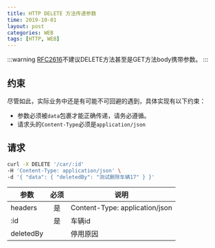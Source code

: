 ```yaml
---
title: HTTP DELETE 方法传递参数
time: 2019-10-01
layout: post
categories: WEB
tags: [HTTP, WEB]
---
```


:::warning
[RFC2616]不建议DELETE方法甚至是GET方法body携带参数。
:::

 
## 约束

尽管如此，实际业务中还是有可能不可回避的遇到，具体实现有以下约束：

- 参数必须被`data`包裹才能正确传递，请务必遵循。
- 请求头的`Content-Type`必须是`application/json`

## 请求

```bash
curl -X DELETE '/car/:id'
-H 'Content-Type: application/json' \
-d '{ "data": { "deletedBy": "测试删除车辆17" } }'
```

|   参数    | 必须  |   说明                         |
| --------- | :---: | ------------------------------ |
| headers   |  是   | Content-Type: application/json |
| :id       |  是   | 车辆id                         |
| deletedBy |       | 停用原因                       |

[RFC2616]: https://tools.ietf.org/html/rfc2616
